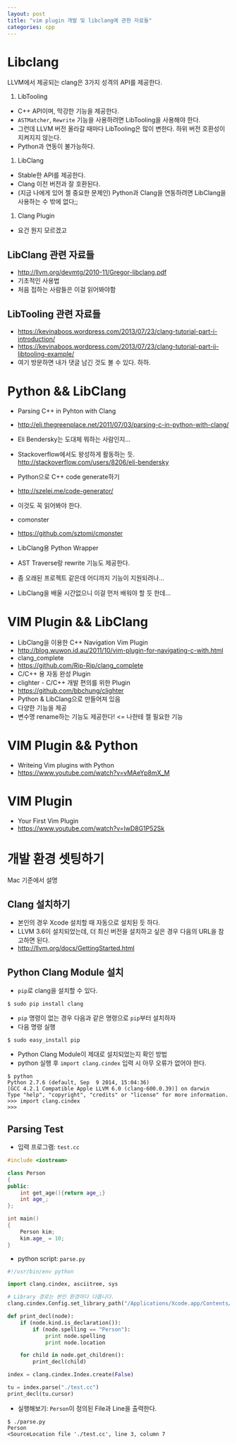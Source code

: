 ```yaml
---
layout: post
title: "vim plugin 개발 및 libclang에 관한 자료들"
categories: cpp
---
```


Libclang
========

LLVM에서 제공되는 clang은 3가지 성격의 API를 제공한다.

1. LibTooling
 - C++ API이며, 막강한 기능을 제공한다.
 - `ASTMatcher`, `Rewrite` 기능을 사용하려면 LibTooling을 사용해야 한다.
 - 그런데 LLVM 버전 올라갈 때마다 LibTooling은 많이 변한다. 하위 버전 호환성이 지켜지지 않는다.
 - Python과 연동이 불가능하다.
1. LibClang
 - Stable한 API를 제공한다.
 - Clang 이전 버전과 잘 호환된다.
 - (지금 나에게 있어 젤 중요한 문제인) Python과 Clang을 연동하려면 LibClang을 사용하는 수 밖에 없다;;
1. Clang Plugin
 - 요건 뭔지 모르겠고

LibClang 관련 자료들
-------------------

- http://llvm.org/devmtg/2010-11/Gregor-libclang.pdf
 - 기초적인 사용법
 - 처음 접하는 사람들은 이걸 읽어봐야함

LibTooling 관련 자료들
---------------------

- https://kevinaboos.wordpress.com/2013/07/23/clang-tutorial-part-i-introduction/
- https://kevinaboos.wordpress.com/2013/07/23/clang-tutorial-part-ii-libtooling-example/
 - 여기 방문하면 내가 댓글 남긴 것도 볼 수 있다. 하하.

Python && LibClang
=================

- Parsing C++ in Pyhton with Clang
 - http://eli.thegreenplace.net/2011/07/03/parsing-c-in-python-with-clang/
 - Eli Bendersky는 도대체 뭐하는 사람인지...
 - Stackoverflow에서도 왕성하게 활동하는 듯. http://stackoverflow.com/users/8206/eli-bendersky

- Python으로 C++ code generate하기
 - http://szelei.me/code-generator/
 - 이것도 꼭 읽어봐야 한다.

- comonster
 - https://github.com/sztomi/cmonster
 - LibClang용 Python Wrapper
 - AST Traverse랑 rewrite 기능도 제공한다.
 - 좀 오래된 프로젝트 같은데 어디까지 기능이 지원되려나...
 - LibClang을 배울 시간없으니 이걸 먼저 배워야 할 듯 한데...

VIM Plugin && LibClang
======================

- LibClang을 이용한 C++ Navigation Vim Plugin
 - http://blog.wuwon.id.au/2011/10/vim-plugin-for-navigating-c-with.html
- clang_complete
 - https://github.com/Rip-Rip/clang_complete
 - C/C++ 용 자동 완성 Plugin
- clighter - C/C++ 개발 편의를 위한 Plugin
 - https://github.com/bbchung/clighter
 - Python & LibClang으로 만들어져 있음
 - 다양한 기능을 제공
 - 변수명 rename하는 기능도 제공한다! <= 나한테 젤 필요한 기능

VIM Plugin && Python
====================

- Writeing Vim plugins with Python
 - https://www.youtube.com/watch?v=vMAeYp8mX_M

VIM Plugin
==========

- Your First Vim Plugin
 - https://www.youtube.com/watch?v=lwD8G1P52Sk

개발 환경 셋팅하기
==================

Mac 기준에서 설명

Clang 설치하기
-------------

* 본인의 경우 Xcode 설치할 때 자동으로 설치된 듯 하다.
* LLVM 3.6이 설치되었는데, 더 최신 버전을 설치하고 싶은 경우 다음의 URL을 참고하면 된다.
* http://llvm.org/docs/GettingStarted.html

Python Clang Module 설치
-----------------------

* `pip`로 clang을 설치할 수 있다.

```
$ sudo pip install clang
```

* `pip` 명령이 없는 경우 다음과 같은 명령으로 `pip`부터 설치하자
* 다음 명령 실행

```
$ sudo easy_install pip
```

* Python Clang Module이 제대로 설치되었는지 확인 방법
 * python 실행 후 `import clang.cindex` 입력 시 아무 오류가 없어야 한다.

```
$ python
Python 2.7.6 (default, Sep  9 2014, 15:04:36) 
[GCC 4.2.1 Compatible Apple LLVM 6.0 (clang-600.0.39)] on darwin
Type "help", "copyright", "credits" or "license" for more information.
>>> import clang.cindex
>>> 
```

Parsing Test
------------

* 입력 프로그램: `test.cc`

```cpp
#include <iostream>

class Person
{
public:
    int get_age(){return age_;}
    int age_;
};

int main()
{
    Person kim;
    kim.age_ = 10;
}
```

* python script: `parse.py`

```python
#!/usr/bin/env python

import clang.cindex, asciitree, sys

# Library 경로는 본인 환경마다 다릅니다.
clang.cindex.Config.set_library_path("/Applications/Xcode.app/Contents/Developer/Toolchains/XcodeDefault.xctoolchain/usr/lib")

def print_decl(node):
    if (node.kind.is_declaration()):
        if (node.spelling == "Person"):
            print node.spelling
            print node.location

    for child in node.get_children():
        print_decl(child)

index = clang.cindex.Index.create(False)

tu = index.parse("./test.cc")
print_decl(tu.cursor)
```

* 실행해보기: `Person`이 정의된 File과 Line을 출력한다.

```
$ ./parse.py
Person
<SourceLocation file './test.cc', line 3, column 7
```
